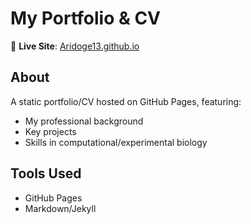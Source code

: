 # My Portfolio & CV  

🚀 **Live Site**: [Aridoge13.github.io](https://Aridoge13.github.io)  

## About  
A static portfolio/CV hosted on GitHub Pages, featuring:  
- My professional background  
- Key projects  
- Skills in computational/experimental biology  

## Tools Used  
- GitHub Pages  
- Markdown/Jekyll  
